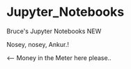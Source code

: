# Jupyter_Notebooks
Bruce's Jupyter Notebooks NEW

Nosey, nosey, Ankur.!

<-- Money in the Meter here please..
